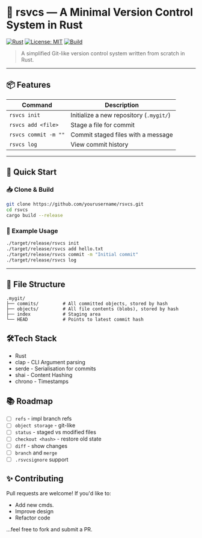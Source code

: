 # 🦀 rsvcs — A Minimal Version Control System in Rust

[![Rust](https://img.shields.io/badge/Made%20with-Rust-orange?logo=rust)](https://www.rust-lang.org)
[![License: MIT](https://img.shields.io/badge/License-MIT-blue.svg)](LICENSE)
[![Build](https://img.shields.io/badge/build-passing-brightgreen.svg)](#)

> A simplified Git-like version control system written from scratch in Rust.

---

## 📦 Features

| Command               | Description                               |
|-----------------------|-------------------------------------------|
| `rsvcs init`          | Initialize a new repository (`.mygit/`)   |
| `rsvcs add <file>`    | Stage a file for commit                   |
| `rsvcs commit -m ""`  | Commit staged files with a message        |
| `rsvcs log`           | View commit history                       |

---

## 🚀 Quick Start

### 📥 Clone & Build

```bash
git clone https://github.com/yourusername/rsvcs.git
cd rsvcs
cargo build --release
```

### 🧪 Example Usage
```bash
./target/release/rsvcs init
./target/release/rsvcs add hello.txt
./target/release/rsvcs commit -m "Initial commit"
./target/release/rsvcs log
```

***

## 📁 File Structure
```
.mygit/
├── commits/         # All committed objects, stored by hash
├── objects/         # All file contents (blobs), stored by hash
├── index            # Staging area
└── HEAD             # Points to latest commit hash
```

## 🛠Tech Stack
- Rust
- clap - CLI Argument parsing
- serde - Serialisation for commits
- shai - Content Hashing
- chrono - Timestamps

## 📚 Roadmap
- [ ] `refs` - impl branch refs
- [ ] `object storage` - git-like
- [ ] `status` - staged vs modified files
- [ ] `checkout <hash>` - restore old state
- [ ] `diff` - show changes
- [ ] `branch` and `merge`
- [ ] `.rsvcsignore` support

## ✨ Contributing

Pull requests are welcome! If you'd like to:
- Add new cmds.
- Improve design 
- Refactor code

...feel free to fork and submit a PR.
